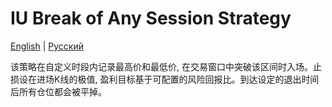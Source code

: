 # IU Break of Any Session Strategy
[English](README.md) | [Русский](README_ru.md)

该策略在自定义时段内记录最高价和最低价, 在交易窗口中突破该区间时入场。止损设在进场K线的极值, 盈利目标基于可配置的风险回报比。到达设定的退出时间后所有仓位都会被平掉。
